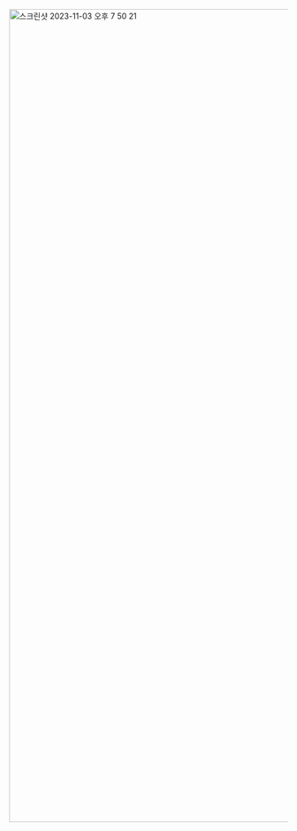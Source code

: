 <img width="1470" alt="스크린샷 2023-11-03 오후 7 50 21" src="https://github.com/engelhyunji/hyunji-todo/assets/145903783/726cf285-0515-4208-ac8f-1cb0503f3d23">
